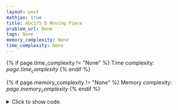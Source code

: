 ```yaml
---
layout: post
mathjax: true
title: Abc175_D Moving Piece
problem_url: None
tags: None
memory_complexity: None
time_complexity: None
---
```




{% if page.time_complexity != "None" %}
Time complexity: ${{ page.time_complexity }}$
{% endif %}

{% if page.memory_complexity != "None" %}
Memory complexity: ${{ page.memory_complexity }}$
{% endif %}

<details>
<summary>
<p style="display:inline">Click to show code.</p>
</summary>
```cpp
{% raw %}
using namespace std;
using ll = long long;
int const NMAX = 3000 + 5;
ll const INF = 1e16;
ll n, m, k, dp[NMAX][NMAX][4], v[NMAX][NMAX];
ll solve(void)
{
    for (int c = 1; c <= m; ++c)
        fill(dp[0][c], dp[0][c] + 4, -INF);
    for (int r = 1; r <= n; ++r)
        fill(dp[r][0], dp[r][0] + 4, -INF);
    fill(dp[1][0], dp[1][0] + 4, 0);
    fill(dp[0][1], dp[0][1] + 4, 0);
    for (int r = 1; r <= n; ++r)
    {
        for (int c = 1; c <= m; ++c)
        {
            for (int cap = 0; cap <= 3; ++cap)
            {
                auto &ans = dp[r][c][cap];
                ans = max(dp[r - 1][c][3], dp[r][c - 1][cap]);
                if (cap > 0)
                {
                    ans = max({ans,
                               dp[r - 1][c][3] + v[r][c],
                               dp[r][c - 1][cap - 1] + v[r][c]});
                }
            }
        }
    }
    return *max_element(dp[n][m], dp[n][m] + 4);
}
int main(void)
{
    int ri, ci;
    cin >> n >> m >> k;
    for (int i = 1; i <= k; ++i)
    {
        cin >> ri >> ci;
        cin >> v[ri][ci];
    }
    cout << solve() << endl;
    return 0;
}

{% endraw %}
```
</details>

